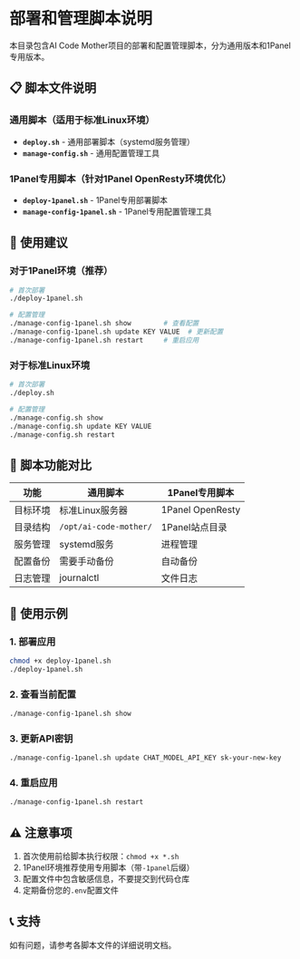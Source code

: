 # 部署和管理脚本说明

本目录包含AI Code Mother项目的部署和配置管理脚本，分为通用版本和1Panel专用版本。

## 📋 脚本文件说明

### 通用脚本（适用于标准Linux环境）
- **`deploy.sh`** - 通用部署脚本（systemd服务管理）
- **`manage-config.sh`** - 通用配置管理工具

### 1Panel专用脚本（针对1Panel OpenResty环境优化）
- **`deploy-1panel.sh`** - 1Panel专用部署脚本
- **`manage-config-1panel.sh`** - 1Panel专用配置管理工具

## 🎯 使用建议

### 对于1Panel环境（推荐）
```bash
# 首次部署
./deploy-1panel.sh

# 配置管理
./manage-config-1panel.sh show        # 查看配置
./manage-config-1panel.sh update KEY VALUE  # 更新配置
./manage-config-1panel.sh restart     # 重启应用
```

### 对于标准Linux环境
```bash
# 首次部署
./deploy.sh

# 配置管理  
./manage-config.sh show
./manage-config.sh update KEY VALUE
./manage-config.sh restart
```

## 🔧 脚本功能对比

| 功能 | 通用脚本 | 1Panel专用脚本 |
|------|----------|---------------|
| 目标环境 | 标准Linux服务器 | 1Panel OpenResty |
| 目录结构 | `/opt/ai-code-mother/` | 1Panel站点目录 |
| 服务管理 | systemd服务 | 进程管理 |
| 配置备份 | 需要手动备份 | 自动备份 |
| 日志管理 | journalctl | 文件日志 |

## 📝 使用示例

### 1. 部署应用
```bash
chmod +x deploy-1panel.sh
./deploy-1panel.sh
```

### 2. 查看当前配置
```bash
./manage-config-1panel.sh show
```

### 3. 更新API密钥
```bash
./manage-config-1panel.sh update CHAT_MODEL_API_KEY sk-your-new-key
```

### 4. 重启应用
```bash
./manage-config-1panel.sh restart
```

## ⚠️ 注意事项

1. 首次使用前给脚本执行权限：`chmod +x *.sh`
2. 1Panel环境推荐使用专用脚本（带`-1panel`后缀）
3. 配置文件中包含敏感信息，不要提交到代码仓库
4. 定期备份您的`.env`配置文件

## 📞 支持

如有问题，请参考各脚本文件的详细说明文档。